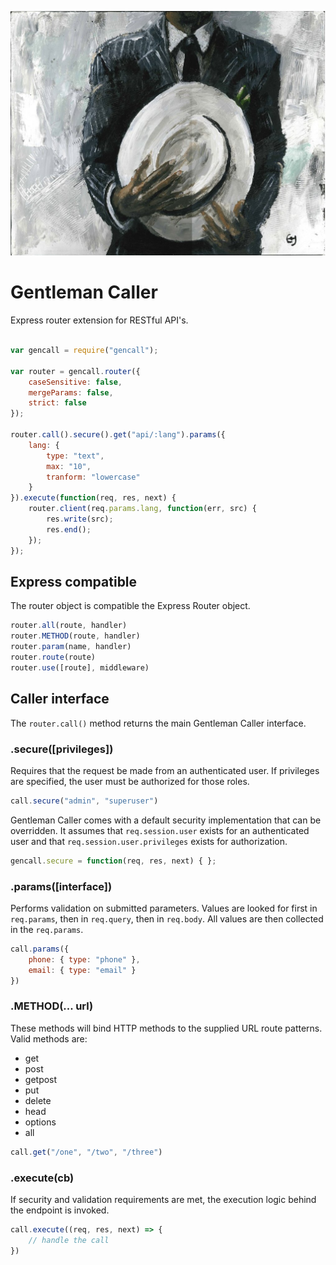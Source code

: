 ![Gentleman Caller](/gc.jpg "Gentleman Caller")

# Gentleman Caller

Express router extension for RESTful API's.

```javascript

var gencall = require("gencall");

var router = gencall.router({ 
    caseSensitive: false,
    mergeParams: false,
    strict: false
});

router.call().secure().get("api/:lang").params({
    lang: {
        type: "text",
        max: "10",
        tranform: "lowercase"
    }
}).execute(function(req, res, next) {
    router.client(req.params.lang, function(err, src) {
        res.write(src);
        res.end();
    });
});

```

## Express compatible

The router object is compatible the Express Router object.  

```javascript
router.all(route, handler)
router.METHOD(route, handler)
router.param(name, handler)
router.route(route)
router.use([route], middleware)
```

## Caller interface

The `router.call()` method returns the main Gentleman Caller interface.

### .secure([privileges])

Requires that the request be made from an authenticated user.  If privileges are specified, the user must be authorized for those roles.

```javascript
call.secure("admin", "superuser")
```

Gentleman Caller comes with a default security implementation that can be overridden.  It assumes that `req.session.user` exists for an authenticated user and that `req.session.user.privileges` exists for authorization.

```javascript
gencall.secure = function(req, res, next) { };
```

### .params([interface])

Performs validation on submitted parameters.  Values are looked for first in `req.params`, then in `req.query`, then in `req.body`.  All values are then collected in the `req.params`.

```javascript
call.params({
    phone: { type: "phone" },
    email: { type: "email" }
})
```

### .METHOD(... url)

These methods will bind HTTP methods to the supplied URL route patterns.  Valid methods are:

* get
* post
* getpost
* put
* delete
* head
* options
* all

```javascript
call.get("/one", "/two", "/three")
```

### .execute(cb)

If security and validation requirements are met, the execution logic behind the endpoint is invoked.

```javascript
call.execute((req, res, next) => {
    // handle the call
})
```